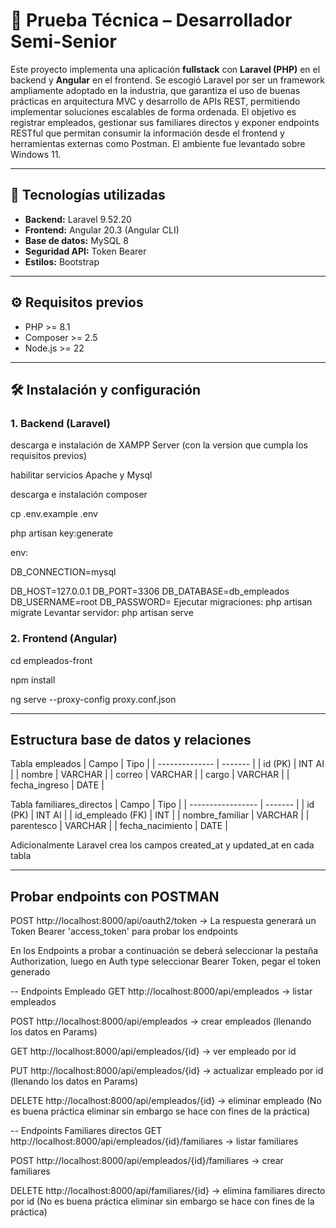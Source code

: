 # 📌 Prueba Técnica – Desarrollador Semi-Senior

Este proyecto implementa una aplicación **fullstack** con **Laravel (PHP)** en el backend y **Angular** en el frontend. 
Se escogió Laravel por ser un framework ampliamente adoptado en la industria, que garantiza el uso de buenas prácticas en arquitectura MVC y desarrollo de APIs REST, permitiendo implementar soluciones escalables de forma ordenada.
El objetivo es registrar empleados, gestionar sus familiares directos y exponer endpoints RESTful que permitan consumir la información desde el frontend y herramientas externas como Postman.
El ambiente fue levantado sobre Windows 11.

---

## 🚀 Tecnologías utilizadas
- **Backend:** Laravel 9.52.20 
- **Frontend:** Angular 20.3 (Angular CLI)  
- **Base de datos:** MySQL 8   
- **Seguridad API:** Token Bearer
- **Estilos:** Bootstrap

---

## ⚙️ Requisitos previos
- PHP >= 8.1  
- Composer >= 2.5 
- Node.js >= 22     

---

## 🛠 Instalación y configuración

### 1. Backend (Laravel)
descarga e instalación de XAMPP Server (con la version que cumpla los requisitos previos)

habilitar servicios Apache y Mysql

descarga e instalación composer

cp .env.example .env

php artisan key:generate

env:

DB_CONNECTION=mysql

DB_HOST=127.0.0.1
DB_PORT=3306
DB_DATABASE=db_empleados
DB_USERNAME=root
DB_PASSWORD=
Ejecutar migraciones:
php artisan migrate
Levantar servidor:
php artisan serve

### 2. Frontend (Angular)
cd empleados-front

npm install

ng serve --proxy-config proxy.conf.json

---

## Estructura base de datos y relaciones
Tabla empleados
| Campo          | Tipo    |
| -------------- | ------- |
| id (PK)        | INT AI  |
| nombre         | VARCHAR |
| correo         | VARCHAR |
| cargo          | VARCHAR |
| fecha_ingreso  | DATE    |

Tabla familiares_directos
| Campo             | Tipo    |
| ----------------- | ------- |
| id (PK)           | INT AI  |
| id_empleado (FK)  | INT     |
| nombre_familiar   | VARCHAR |
| parentesco        | VARCHAR |
| fecha_nacimiento  | DATE    |

Adicionalmente Laravel crea los campos created_at y updated_at en cada tabla

---

## Probar endpoints con POSTMAN
POST http://localhost:8000/api/oauth2/token → La respuesta generará un Token Bearer 'access_token' para probar los endpoints

En los Endpoints a probar a continuación se deberá seleccionar la pestaña Authorization, luego en Auth type seleccionar Bearer Token, pegar el token generado 

-- Endpoints Empleado
GET  http://localhost:8000/api/empleados → listar empleados

POST http://localhost:8000/api/empleados → crear empleados (llenando los datos en Params)

GET  http://localhost:8000/api/empleados/{id} → ver empleado por id

PUT  http://localhost:8000/api/empleados/{id} → actualizar empleado por id (llenando los datos en Params)

DELETE http://localhost:8000/api/empleados/{id} → eliminar empleado (No es buena práctica eliminar sin embargo se hace con fines de la práctica)

-- Endpoints Familiares directos
GET  http://localhost:8000/api/empleados/{id}/familiares → listar familiares

POST http://localhost:8000/api/empleados/{id}/familiares → crear familiares

DELETE http://localhost:8000/api/familiares/{id} → elimina familiares directo por id (No es buena práctica eliminar sin embargo se hace con fines de la práctica)
